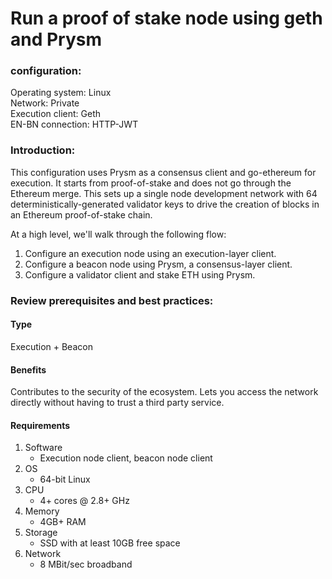 # Run a proof of stake node using geth and Prysm

### configuration:
Operating system: Linux \
Network: Private \
Execution client: Geth \
EN-BN connection: HTTP-JWT

### Introduction:

This configuration uses Prysm as a consensus client and go-ethereum for execution. It starts from proof-of-stake and does not go through the Ethereum merge. This sets up a single node development network with 64 deterministically-generated validator keys to drive the creation of blocks in an Ethereum proof-of-stake chain. 

At a high level, we'll walk through the following flow:
1. Configure an execution node using an execution-layer client.
2. Configure a beacon node using Prysm, a consensus-layer client.
3. Configure a validator client and stake ETH using Prysm.


### Review prerequisites and best practices:
#### Type
Execution + Beacon
#### Benefits
Contributes to the security of the ecosystem. Lets you access the network directly without having to trust a third party service.
#### Requirements
1. Software
    * Execution node client, beacon node client 
2. OS 
    * 64-bit Linux
3. CPU
    * 4+ cores @ 2.8+ GHz
4. Memory
    * 4GB+ RAM
5. Storage
    * SSD with at least 10GB free space
6. Network
    * 8 MBit/sec broadband